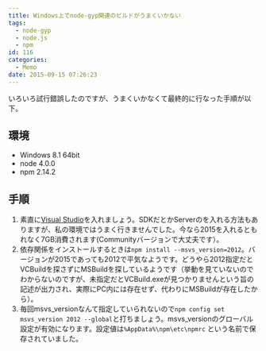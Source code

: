 ```yaml
---
title: Windows上でnode-gyp関連のビルドがうまくいかない
tags:
  - node-gyp
  - node.js
  - npm
id: 116
categories:
  - Memo
date: 2015-09-15 07:26:23
---
```

いろいろ試行錯誤したのですが、うまくいかなくて最終的に行なった手順が以下。
<!--more-->

## 環境

*   Windows 8.1 64bit
*   node 4.0.0
*   npm 2.14.2

## 手順

1.  素直に[Visual Studio](https://www.visualstudio.com/downloads/download-visual-studio-vs)を入れましょう。SDKだとかServerのを入れる方法もありますが、私の環境ではうまく行きませんでした。今なら2015を入れるともれなく7GB消費されます(Communityバージョンで大丈夫です）。
2.  依存関係をインストールするときは`npm install --msvs_version=2012`。バージョンが2015であっても2012で平気なようです。どうやら2012指定だとVCBuildを探さずにMSBuildを探しているようです（挙動を見ていないのでわからないのですが、未指定だとVCBuild.exeが見つかりませんという旨の記述が出力され、実際にPC内には存在せず、代わりにMSBuildが存在したから）。
3.  毎回msvs\_versionなんて指定していられないので`npm config set msvs_version 2012 --global`と打ちましょう。msvs\_versionのグローバル設定が有効になります。設定値は`%AppData%\npm\etc\npmrc` という名前で保存されていました。